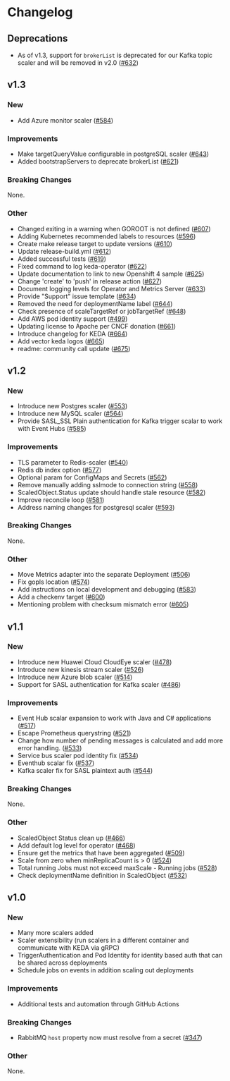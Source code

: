 # Changelog

## Deprecations

- As of v1.3, support for `brokerList` is deprecated for our Kafka topic scaler and will be removed in v2.0 ([#632](https://github.com/kedacore/keda/issues/632))

## v1.3

### New

- Add Azure monitor scaler ([#584](https://github.com/kedacore/keda/pull/584))

### Improvements

- Make targetQueryValue configurable in postgreSQL scaler ([#643](https://github.com/kedacore/keda/pull/643))
- Added bootstrapServers to deprecate brokerList ([#621](https://github.com/kedacore/keda/pull/621))

### Breaking Changes

None.

### Other

- Changed exiting in a warning when GOROOT is not defined ([#607](https://github.com/kedacore/keda/pull/607))
- Adding Kubernetes recommended labels to resources ([#596](https://github.com/kedacore/keda/pull/596))
- Create make release target to update versions ([#610](https://github.com/kedacore/keda/pull/610))
- Update release-build.yml ([#612](https://github.com/kedacore/keda/pull/612))
- Added successful tests ([#619](https://github.com/kedacore/keda/pull/619))
- Fixed command to log keda-operator ([#622](https://github.com/kedacore/keda/pull/622))
- Update documentation to link to new Openshift 4 sample ([#625](https://github.com/kedacore/keda/pull/625))
- Change 'create' to 'push' in release action ([#627](https://github.com/kedacore/keda/pull/627))
- Document logging levels for Operator and Metrics Server ([#633](https://github.com/kedacore/keda/pull/633))
- Provide "Support" issue template ([#634](https://github.com/kedacore/keda/pull/634))
- Removed the need for deploymentName label ([#644](https://github.com/kedacore/keda/pull/644))
- Check presence of scaleTargetRef or jobTargetRef ([#648](https://github.com/kedacore/keda/pull/648))
- Add AWS pod identity support ([#499](https://github.com/kedacore/keda/pull/499))
- Updating license to Apache per CNCF donation ([#661](https://github.com/kedacore/keda/pull/661))
- Introduce changelog for KEDA ([#664](https://github.com/kedacore/keda/pull/664))
- Add vector keda logos ([#665](https://github.com/kedacore/keda/pull/665))
- readme: community call update ([#675](https://github.com/kedacore/keda/pull/675))

## v1.2

### New

- Introduce new Postgres scaler ([#553](https://github.com/kedacore/keda/issues/553))
- Introduce new MySQL scaler ([#564](https://github.com/kedacore/keda/issues/564))
- Provide SASL_SSL Plain authentication for Kafka trigger scalar to work with Event Hubs ([#585](https://github.com/kedacore/keda/issues/585))

### Improvements

- TLS parameter to Redis-scaler ([#540](https://github.com/kedacore/keda/issues/540))
- Redis db index option ([#577](https://github.com/kedacore/keda/issues/577))
- Optional param for ConfigMaps and Secrets ([#562](https://github.com/kedacore/keda/issues/562))
- Remove manually adding sslmode to connection string ([#558](https://github.com/kedacore/keda/issues/558))
- ScaledObject.Status update should handle stale resource ([#582](https://github.com/kedacore/keda/issues/582))
- Improve reconcile loop ([#581](https://github.com/kedacore/keda/issues/581))
- Address naming changes for postgresql scaler ([#593](https://github.com/kedacore/keda/issues/593))

### Breaking Changes

None.

### Other

- Move Metrics adapter into the separate Deployment ([#506](https://github.com/kedacore/keda/issues/506))
- Fix gopls location ([#574](https://github.com/kedacore/keda/issues/574))
- Add instructions on local development and debugging ([#583](https://github.com/kedacore/keda/issues/583))
- Add a checkenv target ([#600](https://github.com/kedacore/keda/issues/600))
- Mentioning problem with checksum mismatch error ([#605](https://github.com/kedacore/keda/issues/605))

## v1.1

### New

- Introduce new Huawei Cloud CloudEye scaler ([#478](https://github.com/kedacore/keda/issues/478))
- Introduce new kinesis stream scaler ([#526](https://github.com/kedacore/keda/issues/526))
- Introduce new Azure blob scaler ([#514](https://github.com/kedacore/keda/issues/514))
- Support for SASL authentication for Kafka scaler ([#486](https://github.com/kedacore/keda/issues/486))

### Improvements

- Event Hub scalar expansion to work with Java and C# applications ([#517](https://github.com/kedacore/keda/issues/517))
- Escape Prometheus querystring ([#521](https://github.com/kedacore/keda/issues/521))
- Change how number of pending messages is calculated and add more error handling. ([#533](https://github.com/kedacore/keda/issues/533))
- Service bus scaler pod identity fix ([#534](https://github.com/kedacore/keda/issues/534))
- Eventhub scalar fix ([#537](https://github.com/kedacore/keda/issues/537))
- Kafka scaler fix for SASL plaintext auth ([#544](https://github.com/kedacore/keda/issues/544))

### Breaking Changes

None.

### Other

- ScaledObject Status clean up ([#466](https://github.com/kedacore/keda/issues/466))
- Add default log level for operator ([#468](https://github.com/kedacore/keda/issues/468))
- Ensure get the metrics that have been aggregated ([#509](https://github.com/kedacore/keda/issues/509))
- Scale from zero when minReplicaCount is > 0 ([#524](https://github.com/kedacore/keda/issues/524))
- Total running Jobs must not exceed maxScale - Running jobs ([#528](https://github.com/kedacore/keda/issues/528))
- Check deploymentName definition in ScaledObject ([#532](https://github.com/kedacore/keda/issues/532))

## v1.0

### New

- Many more scalers added
- Scaler extensibility (run scalers in a different container and communicate with KEDA via gRPC)
- TriggerAuthentication and Pod Identity for identity based auth that can be shared across deployments
- Schedule jobs on events in addition scaling out deployments

### Improvements

- Additional tests and automation through GitHub Actions

### Breaking Changes

- RabbitMQ `host` property now must resolve from a secret ([#347](https://github.com/kedacore/keda/issues/347))

### Other

None.
